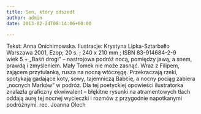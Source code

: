 ```yaml
---
title: Sen, który odszedł
author: admin
date: 2013-02-24T08:14:06+00:00

---
```


  Tekst: Anna Onichimowska. Ilustracje: Krystyna Lipka-Sztarbałło<br /> Warszawa 2001, Ezop; 20 s. ; 240 x 210 mm ; ISBN 83-914684-2-9<br /> wiek 5 +
„Baśń drogi” – nastrojowa podróż nocą, pomiędzy jawą, a snem, prawdą i zmyśleniem. Mały Tomek nie może zasnąć. Wraz z Filipem, zającem przytulanką, rusza na nocną włóczęgę. Przekraczają rzeki, spotykają gadające koty, sowy, tajemniczą Babcię, a nocny pociąg zabiera „nocnych Marków” w podróż. Dla tej poetyckiej opowieści ilustratorka znalazła graficzny ekwiwalent – błękitne rysunki na atramentowych tłach oddają aurę tej nocnej wycieczki i rozmów z przygodnie napotkanymi podróżnymi.
rec. Joanna Olech
